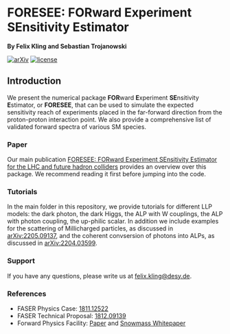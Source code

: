 # FORESEE: FORward Experiment SEnsitivity Estimator

**By Felix Kling and Sebastian Trojanowski**

[![arXiv](http://img.shields.io/badge/arXiv-2105.07077-B31B1B.svg)](https://arxiv.org/abs/2105.07077)
[![license](https://img.shields.io/badge/License-MIT-blue.svg)](https://github.com/madminer-tool/madminer/blob/main/LICENSE.md)

## Introduction

We present the numerical package **FOR**ward **E**xperiment **SE**nsitivity **E**stimator, or **FORESEE**, that can be used to simulate the expected sensitivity reach of experiments placed in the far-forward direction from the proton-proton interaction point. We also provide a comprehensive list of validated forward spectra of various SM species. 

### Paper

Our main publication [FORESEE: FORward Experiment SEnsitivity Estimator for the LHC and future hadron colliders](https://arxiv.org/abs/2105.07077) provides an overview over this package. We recommend reading it first before jumping into the code.

### Tutorials

In the main folder in this repository, we provide tutorials for different LLP models: the dark photon, the dark Higgs, the ALP with W couplings, the ALP with photon coupling, the up-philic scalar. In addition we include examples for the scattering of Millicharged particles, as discussed in [arXiv:2205.09137](https://arxiv.org/abs/2205.09137), and the coherent convsersion of photons into ALPs, as discussed in [arXiv:2204.03599](https://arxiv.org/abs/2204.03599).

### Support

If you have any questions, please write us at [felix.kling@desy.de](felix.kling@desy.de).

### References 

- FASER Physics Case: [1811.12522](https://arxiv.org/abs/1811.12522)
- FASER Technical Proposal: [1812.09139](https://arxiv.org/abs/1812.09139)
- Forward Physics Facility: [Paper](https://arxiv.org/abs/2109.10905) and [Snowmass Whitepaper](https://arxiv.org/abs/2203.05090)
